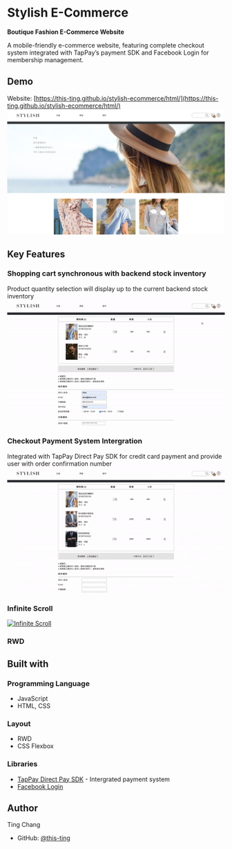 # Stylish E-Commerce

**Boutique Fashion E-Commerce Website**

A mobile-friendly e-commerce website, featuring complete checkout system integrated with TapPay’s payment SDK and Facebook Login for membership management.

## Demo

Website: [https://this-ting.github.io/stylish-ecommerce/html/](https://this-ting.github.io/stylish-ecommerce/html/)
<a href="https://this-ting.github.io/stylish-ecommerce/html/" target="_blank" rel="noopener noreferrer">
<img src="./readme-imgs/homepage.png" alt="Home Page Screenshot">
</a>

## Key Features

### Shopping cart synchronous with backend stock inventory

Product quantity selection will display up to the current backend stock inventory
<a href="https://this-ting.github.io/stylish-ecommerce/html/" target="_blank" rel="noopener noreferrer">
<img src="./readme-imgs/checkout-inventory.gif" alt="Checkout stock inventory quantity selection">
</a>

### Checkout Payment System Intergration

Integrated with TapPay Direct Pay SDK for credit card payment and provide user with order confirmation number
<a href="https://this-ting.github.io/stylish-ecommerce/html/" target="_blank" rel="noopener noreferrer">
<img src="./readme-imgs/checkout-payment.gif" alt="Checkout payment system">
</a>

### Infinite Scroll

<a href="https://this-ting.github.io/stylish-ecommerce/html/" target="_blank" rel="noopener noreferrer">
<img src="./readme-imgs/infinite-scroll.gif" alt="Infinite Scroll">
</a>

### RWD

## Built with

### Programming Language

-   JavaScript
-   HTML, CSS

### Layout

-   RWD
-   CSS Flexbox

### Libraries

-   [TapPay Direct Pay SDK](https://docs.tappaysdk.com/tutorial/en/home.html#home) - Intergrated payment system
-   [Facebook Login](https://developers.facebook.com/docs/facebook-login/web/)

## Author

Ting Chang

-   GitHub: [@this-ting](https://github.com/this-ting)
